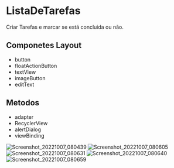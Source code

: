# ListaDeTarefas

Criar Tarefas e marcar se está concluida ou não.

## Componetes Layout
+ button
+ floatActionButton
+ textView
+ imageButton
+ editText


## Metodos
+ adapter
+ RecyclerView
+ alertDialog
+ viewBinding

![Screenshot_20221007_080439](https://user-images.githubusercontent.com/99986952/194539849-dd83bc90-81c0-4d72-9279-6edf066e5219.png)
![Screenshot_20221007_080605](https://user-images.githubusercontent.com/99986952/194539888-6c7c199e-384a-4011-a3e1-faf71f9e1fa2.png)
![Screenshot_20221007_080631](https://user-images.githubusercontent.com/99986952/194539892-6b28b6f1-903d-44df-999e-d758310e4361.png)
![Screenshot_20221007_080640](https://user-images.githubusercontent.com/99986952/194539893-30e3bf3a-f3d4-4125-b38a-79c075c1a106.png)
![Screenshot_20221007_080659](https://user-images.githubusercontent.com/99986952/194539895-b187e1ec-f3a2-4923-8066-0d656aeb6f64.png)
